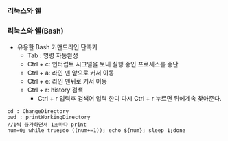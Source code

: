 ### 리눅스와 쉘
### 리눅스와 쉘(Bash)
- 유용한 Bash 커맨드라인 단축키
  - Tab : 명령 자동완성
  - Ctrl + c: 인터럽트 시그널을 보내 실행 중인 프로세스를 중단
  - Ctrl + a: 라인 맨 앞으로 커서 이동
  - Ctrl + e: 라인 맨뒤로 커서 이동
  - Ctrl + r: history 검색
    - Ctrl + r 입력후 검색어 입력 한디 다시 Ctrl + r 누르면 뒤에계속 찾아준다. 

```shell
cd : ChangeDirectory
pwd : printWorkingDirectory
//1씩 증가하면서 1초마다 print 
num=0; while true;do ((num+=1)); echo ${num}; sleep 1;done
```
